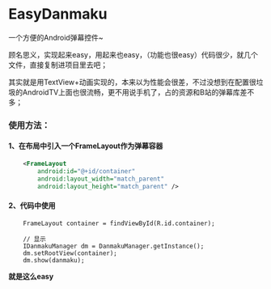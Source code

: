 # EasyDanmaku
一个方便的Android弹幕控件~

顾名思义，实现起来easy，用起来也easy，（功能也很easy）代码很少，就几个文件，直接复制进项目里去吧；

其实就是用TextView+动画实现的，本来以为性能会很差，不过没想到在配置很垃圾的AndroidTV上面也很流畅，更不用说手机了，占的资源和B站的弹幕库差不多；

### 使用方法：
#### 1、在布局中引入一个FrameLayout作为弹幕容器
```xml
    <FrameLayout
        android:id="@+id/container"
        android:layout_width="match_parent"
        android:layout_height="match_parent" />
```
#### 2、代码中使用
```
    FrameLayout container = findViewById(R.id.container);
    
    // 显示
    IDanmakuManager dm = DanmakuManager.getInstance();
    dm.setRootView(container);
    dm.show(danmaku);
```

**就是这么easy**

